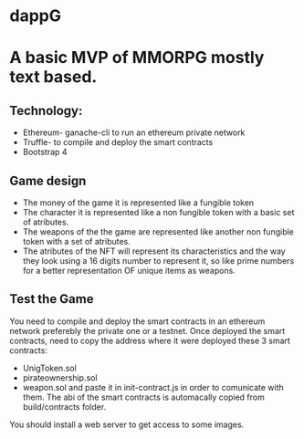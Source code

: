 # dappG
# A basic MVP of MMORPG mostly text based.
## Technology:
* Ethereum- ganache-cli to run an ethereum private network
* Truffle- to compile and deploy the smart contracts
* Bootstrap 4

## Game design
* The money of the game it is represented like a fungible token
* The character it is represented like a non fungible token with a basic set of atributes.
* The weapons of the the game are represented like another non fungible token with a set of atributes.
* The atributes of the NFT will represent its characteristics and the way they look using a 16 digits number to represent it, so like prime numbers for a better representation OF unique items as weapons.

## Test the Game
You need to compile and deploy the smart contracts in an ethereum network preferebly the private one or a testnet.
Once deployed the smart contracts, need to copy the address where it were deployed these 3 smart contracts: 
* UnigToken.sol
* pirateownership.sol
* weapon.sol
and paste it in init-contract.js in order to comunicate with them.
The abi of the smart contracts is automacally copied from build/contracts folder.

You should install a web server to get access to some images.
